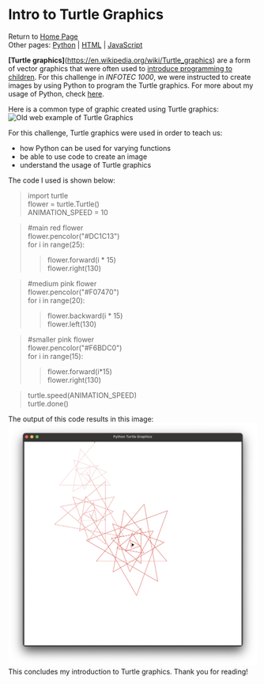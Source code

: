 # Intro to Turtle Graphics
Return to [Home Page](README.md)  
Other pages: [Python](pythonbeginnings.md) | [HTML](HTMLbeginnings.md) | [JavaScript](JavaScript.md)  

**[Turtle graphics]**(https://en.wikipedia.org/wiki/Turtle_graphics) are a form of vector graphics that were often used to [introduce programming to children](https://docs.python.org/3/library/turtle.html). For this challenge in _INFOTEC 1000_, we were instructed to create images by using Python to program the Turtle graphics. For more about my usage of Python, check [here](pythonbeginnings.md).

Here is a common type of graphic created using Turtle graphics:  
![Old web example of Turtle Graphics](https://upload.wikimedia.org/wikipedia/commons/7/73/Circle_pattern.png)

For this challenge, Turtle graphics were used in order to teach us:
* how Python can be used for varying functions  
* be able to use code to create an image
* understand the usage of Turtle graphics

The code I used is shown below:  
> import turtle  
>flower = turtle.Turtle()  
>ANIMATION_SPEED = 10  

>#main red flower  
>flower.pencolor("#DC1C13")  
>for i in range(25):  
>>   flower.forward(i * 15)  
>>   flower.right(130)  

>#medium pink flower  
>flower.pencolor("#F07470")  
>for i in range(20):  
>>   flower.backward(i * 15)  
>>   flower.left(130)  

>#smaller pink flower  
>flower.pencolor("#F6BDC0")  
>for i in range(15):  
>>   flower.forward(i*15)  
>>   flower.right(130)  

>turtle.speed(ANIMATION_SPEED)  
>turtle.done()  

The output of this code results in this image:
![Turtle graphics my example](TurtleGraphics.png)  
This concludes my introduction to Turtle graphics. Thank you for reading!